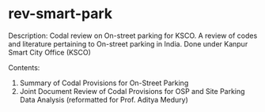 # rev-smart-park
Description: Codal review on On-street parking for KSCO.
A review of codes and literature pertaining to On-street parking in India. Done under Kanpur Smart City Office (KSCO)

Contents:
1. Summary of Codal Provisions for On-Street Parking
2. Joint Document Review of Codal Provisions for OSP and Site Parking Data Analysis (reformatted for Prof. Aditya Medury)
